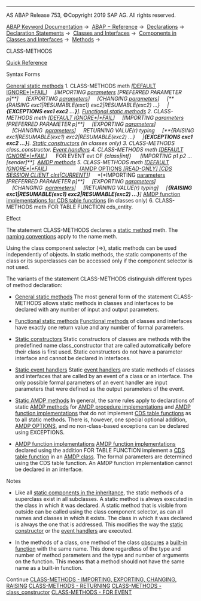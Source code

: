   

* * *

AS ABAP Release 753, ©Copyright 2019 SAP AG. All rights reserved.

[ABAP Keyword Documentation](javascript:call_link\('abenabap.htm'\)) →  [ABAP − Reference](javascript:call_link\('abenabap_reference.htm'\)) →  [Declarations](javascript:call_link\('abendeclarations.htm'\)) →  [Declaration Statements](javascript:call_link\('abenabap_declarations.htm'\)) →  [Classes and Interfaces](javascript:call_link\('abenclasses_and_interfaces.htm'\)) →  [Components in Classes and Interfaces](javascript:call_link\('abenclass_ifac_components.htm'\)) →  [Methods](javascript:call_link\('abenmethods.htm'\)) → 

CLASS-METHODS

[Quick Reference](javascript:call_link\('abapclass-methods_shortref.htm'\))

Syntax Forms

[General static methods](javascript:call_link\('abapclass-methods_general.htm'\))
1\. CLASS-METHODS meth *\[*[DEFAULT IGNORE*|*FAIL](javascript:call_link\('abapmethods_default.htm'\))*\]*
    *\[*IMPORTING [parameters](javascript:call_link\('abapmethods_parameters.htm'\)) *\[*PREFERRED PARAMETER p*\]**\]*
    *\[*EXPORTING [parameters](javascript:call_link\('abapmethods_parameters.htm'\))*\]*
    *\[*CHANGING [parameters](javascript:call_link\('abapmethods_parameters.htm'\))*\]*
    *\[**{*RAISING exc1*|*RESUMABLE(exc1) exc2*|*RESUMABLE(exc2) ...*}*
    *|**{*EXCEPTIONS exc1 exc2 ...*}**\]*.
[Functional static methods](javascript:call_link\('abapclass-methods_functional.htm'\))
2\. CLASS-METHODS meth *\[*[DEFAULT IGNORE*|*FAIL](javascript:call_link\('abapmethods_default.htm'\))*\]*
    *\[*IMPORTING [parameters](javascript:call_link\('abapmethods_parameters.htm'\)) *\[*PREFERRED PARAMETER p*\]**\]*
    *\[*EXPORTING [parameters](javascript:call_link\('abapmethods_parameters.htm'\))*\]*
    *\[*CHANGING  [parameters](javascript:call_link\('abapmethods_parameters.htm'\))*\]*
    RETURNING VALUE(r) typing
    *\[**{*RAISING exc1*|*RESUMABLE(exc1) exc2*|*RESUMABLE(exc2) ...*}*
    *|**{*EXCEPTIONS exc1 exc2 ...*}**\]*.
[Static constructors](javascript:call_link\('abapclass-methods_constructor.htm'\)) (in classes only)
3\. CLASS-METHODS class\_constructor.
[Event handlers](javascript:call_link\('abapclass-methods_event_handler.htm'\))
4\. CLASS-METHODS meth *\[*[DEFAULT IGNORE*|*FAIL](javascript:call_link\('abapmethods_default.htm'\))*\]*
     FOR EVENT evt OF *{*class*|*intf*}*
     *\[*IMPORTING p1 p2 ... *\[*sender*\]**\]*.
[AMDP methods](javascript:call_link\('abapmethods_amdp_options.htm'\))
5\. CLASS-METHODS meth *\[*[DEFAULT IGNORE*|*FAIL](javascript:call_link\('abapmethods_default.htm'\))*\]*
                     *\[*[AMDP OPTIONS *\[*READ-ONLY*\]* *\[*CDS SESSION CLIENT clnt*|*CURRENT*\]*](javascript:call_link\('abapmethods_amdp_options.htm'\))*\]*
    *\[*IMPORTING [parameters](javascript:call_link\('abapmethods_parameters.htm'\)) *\[*PREFERRED PARAMETER p*\]**\]*
    *\[*EXPORTING [parameters](javascript:call_link\('abapmethods_parameters.htm'\))*\]*
    *\[*CHANGING  [parameters](javascript:call_link\('abapmethods_parameters.htm'\))*\]*
    *\[*RETURNING VALUE(r) typing*\]*
    *\[**{*RAISING exc1*|*RESUMABLE(exc1) exc2*|*RESUMABLE(exc2) ...*}**\]*
[AMDP function implementations for CDS table functions](javascript:call_link\('abapclass-methods_for_tabfunc.htm'\)) (in classes only)
6\. CLASS-METHODS meth FOR TABLE FUNCTION cds\_entity.

Effect

The statement CLASS-METHODS declares a [static method](javascript:call_link\('abenstatic_method_glosry.htm'\) "Glossary Entry") meth. The [naming conventions](javascript:call_link\('abennaming_conventions.htm'\)) apply to the name meth.

Using the class component selector (\=>), static methods can be used independently of objects. In static methods, the static components of the class or its superclasses can be accessed only if the component selector is not used.

The variants of the statement CLASS-METHODS distinguish different types of method declaration:

-   [General static methods](javascript:call_link\('abapclass-methods_general.htm'\))
    The most general form of the statement CLASS-METHODS allows static methods in classes and interfaces to be declared with any number of input and output parameters.
    
-   [Functional static methods](javascript:call_link\('abapclass-methods_functional.htm'\))
    [Functional methods](javascript:call_link\('abenfunctional_method_glosry.htm'\) "Glossary Entry") of classes and interfaces have exactly one return value and any number of formal parameters.
    
-   [Static constructors](javascript:call_link\('abapclass-methods_constructor.htm'\))
    Static constructors of classes are methods with the predefined name class\_constructor that are called automatically before their class is first used. Static constructors do not have a parameter interface and cannot be declared in interfaces.
    
-   [Static event handlers](javascript:call_link\('abapclass-methods_event_handler.htm'\))
    Static [event handlers](javascript:call_link\('abenevent_handler_glosry.htm'\) "Glossary Entry") are static methods of classes and interfaces that are called by an event of a class or an interface. The only possible formal parameters of an event handler are input parameters that were defined as the output parameters of the event.
    
-   [Static AMDP methods](javascript:call_link\('abapmethods_amdp_options.htm'\))
    In general, the same rules apply to declarations of static [AMDP methods](javascript:call_link\('abenamdp_method_glosry.htm'\) "Glossary Entry") for [AMDP procedure implementations](javascript:call_link\('abenamdp_procedure_method_glosry.htm'\) "Glossary Entry") and [AMDP function implementations](javascript:call_link\('abenamdp_function_method_glosry.htm'\) "Glossary Entry") that do not implement [CDS table functions](javascript:call_link\('abencds_table_function_glosry.htm'\) "Glossary Entry") as to all static methods. There is, however, one special optional addition, [AMDP OPTIONS](javascript:call_link\('abapmethods_amdp_options.htm'\)), and no non-class-based exceptions can be declared using EXCEPTIONS.
    
-   [AMDP function implementations](javascript:call_link\('abapclass-methods_for_tabfunc.htm'\))
    [AMDP function implementations](javascript:call_link\('abenamdp_function_method_glosry.htm'\) "Glossary Entry") declared using the addition FOR TABLE FUNCTION implement a [CDS table function](javascript:call_link\('abencds_table_function_glosry.htm'\) "Glossary Entry") in an [AMDP class](javascript:call_link\('abenamdp_class_glosry.htm'\) "Glossary Entry"). The formal parameters are determined using the CDS table function. An AMDP function implementation cannot be declared in an interface.
    

Notes

-   Like all [static components in the inheritance](javascript:call_link\('abeninheritance_statical.htm'\)), the static methods of a superclass exist in all subclasses. A static method is always executed in the class in which it was declared. A static method that is visible from outside can be called using the class component selector, as can all names and classes in which it exists. The class in which it was declared is always the one that is addressed. This modifies the way the [static constructor](javascript:call_link\('abenstatic_constructor_glosry.htm'\) "Glossary Entry") or the [event handlers](javascript:call_link\('abenevent_handler_glosry.htm'\) "Glossary Entry") are executed.
    
-   In the methods of a class, one method of the class [obscures](javascript:call_link\('abenbuilt_in_functions_syntax.htm'\)) a [built-in function](javascript:call_link\('abenpredefined_function_glosry.htm'\) "Glossary Entry") with the same name. This done regardless of the type and number of method parameters and the type and number of arguments on the function. This means that a method should not have the same name as a built-in function.
    

Continue
[CLASS-METHODS - IMPORTING, EXPORTING, CHANGING, RAISING](javascript:call_link\('abapclass-methods_general.htm'\))
[CLASS-METHODS - RETURNING](javascript:call_link\('abapclass-methods_functional.htm'\))
[CLASS-METHODS - class\_constructor](javascript:call_link\('abapclass-methods_constructor.htm'\))
[CLASS-METHODS - FOR EVENT](javascript:call_link\('abapclass-methods_event_handler.htm'\))